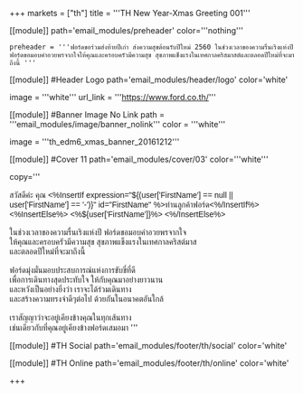 +++
markets = ["th"]
title = '''TH New Year-Xmas Greeting 001'''

[[module]]
path='email_modules/preheader'
color='''nothing'''

    preheader = '''ฟอร์ดขอร่วมส่งท้ายปีเก่า ส่งความสุขต้อนรับปีใหม่ 2560 ในช่วงเวลาของความรื่นเริงแห่งปี ฟอร์ดขอมอบคำอวยพรจากใจให้คุณและครอบครัวมีความสุข สุขภาพแข็งแรงในเทศกาลคริสมาสต์และตลอดปีใหม่ที่จะมาถึงนี้ '''

[[module]] #Header Logo
path='email_modules/header/logo'
color='white'

  image = '''white'''
  url_link = '''https://www.ford.co.th/'''

[[module]] #Banner Image No Link
path = '''email_modules/image/banner_nolink'''
color = '''white'''

  image = '''th_edm6_xmas_banner_20161212'''

[[module]] #Cover 11
path='email_modules/cover/03'
color='''white'''
  
  copy='''<span style="font-family:Tahoma, Verdana, Sans-serif"><br /><br />สวัสดีค่ะ คุณ <%InsertIf expression="${(user['FirstName'] == null || user['FirstName'] == '-')}" id="FirstName" %>ท่านลูกค้าฟอร์ด<%/InsertIf%> <%InsertElse%> <%${user['FirstName']}%> <%/InsertElse%><br /><br /></span>
<span style="font-family:Tahoma, Verdana, Sans-serif">
	<span style="white-space:nowrap;">ในช่วงเวลาของความรื่นเริงแห่งปี</span>
	<span style="white-space:nowrap;">ฟอร์ดขอมอบคำอวยพรจากใจ</span><br />
	<span style="white-space:nowrap;">ให้คุณและครอบครัวมีความสุข</span> 
	<span style="white-space:nowrap;">สุขภาพแข็งแรงในเทศกาลคริสต์มาส</span><br />
	<span style="white-space:nowrap;">และตลอดปีใหม่ที่จะมาถึงนี้</span><br /><br />
	<span style="white-space:nowrap;">ฟอร์ดมุ่งมั่นมอบประสบการณ์</span>แห่ง<span style="white-space:nowrap;">การขับขี่ที่ดี</span><br />
	<span style="white-space:nowrap;">เพื่อการเดินทางสุดประทับใจ</span>
	<span style="white-space:nowrap;">ให้กับคุณมาอย่างยาวนาน </span><br />
	<span style="white-space:nowrap;">และหวังเป็นอย่างยิ่งว่า</span>
    <span style="white-space:nowrap;">เราจะได้ร่วมเดินทาง</span><br />
	<span style="white-space:nowrap;">และสร้างความทรงจำดีๆต่อไป</span>
	<span style="white-space:nowrap;">ด้วยกันในอนาคตอันใกล้</span><br /><br />
	<span style="white-space:nowrap;">เราสัญญาว่าจะอยู่เคียงข้างคุณ</span>ใน<span style="white-space:nowrap;">ทุกเส้นทาง</span><br />
	<span style="white-space:nowrap;">เช่นเดียวกับที่คุณ</span>อยู่<span style="white-space:nowrap;">เคียงข้างฟอร์ดเสมอมา</span>
</span></span>'''

[[module]] #TH Social
path='email_modules/footer/th/social'
color='white'

[[module]] #TH Online
path='email_modules/footer/th/online'
color='white'

+++